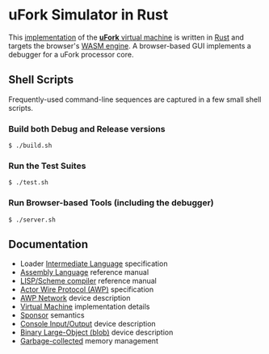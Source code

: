 # uFork Simulator in Rust

This [implementation](vm.md) of the [**uFork** virtual machine](../ufork.md)
is written in [Rust](https://www.rust-lang.org/)
and targets the browser's [WASM engine](https://webassembly.org/).
A browser-based GUI implements a debugger for a uFork processor core.

## Shell Scripts

Frequently-used command-line sequences are captured in a few small shell scripts.

### Build both Debug and Release versions

    $ ./build.sh

### Run the Test Suites

    $ ./test.sh

### Run Browser-based Tools (including the debugger)

    $ ./server.sh

## Documentation

  * Loader [Intermediate Language](crlf.md) specification
  * [Assembly Language](asm.md) reference manual
  * [LISP/Scheme compiler](scheme.md) reference manual
  * [Actor Wire Protocol (AWP)](awp.md) specification
  * [AWP Network](awp_device.md) device description
  * [Virtual Machine](vm.md) implementation details
  * [Sponsor](sponsor.md) semantics
  * [Console Input/Output](io_dev.md) device description
  * [Binary Large-Object (blob)](blob_dev.md) device description
  * [Garbage-collected](gc.md) memory management

